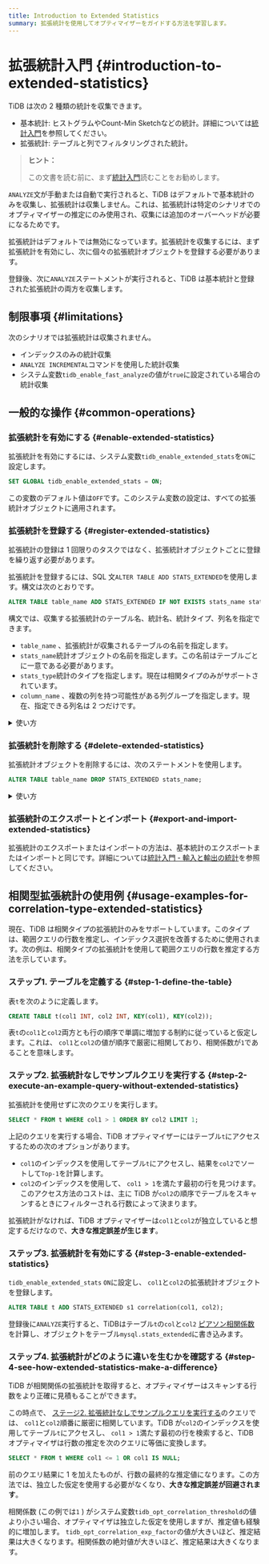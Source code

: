 ```yaml
---
title: Introduction to Extended Statistics
summary: 拡張統計を使用してオプティマイザーをガイドする方法を学習します。
---
```


# 拡張統計入門 {#introduction-to-extended-statistics}

TiDB は次の 2 種類の統計を収集できます。

-   基本統計: ヒストグラムやCount-Min Sketchなどの統計。詳細については[統計入門](/statistics.md)を参照してください。
-   拡張統計: テーブルと列でフィルタリングされた統計。

> **ヒント：**
>
> この文書を読む前に、まず[統計入門](/statistics.md)読むことをお勧めします。

`ANALYZE`文が手動または自動で実行されると、TiDB はデフォルトで基本統計のみを収集し、拡張統計は収集しません。これは、拡張統計は特定のシナリオでのオプティマイザーの推定にのみ使用され、収集には追加のオーバーヘッドが必要になるためです。

拡張統計はデフォルトでは無効になっています。拡張統計を収集するには、まず拡張統計を有効にし、次に個々の拡張統計オブジェクトを登録する必要があります。

登録後、次に`ANALYZE`ステートメントが実行されると、TiDB は基本統計と登録された拡張統計の両方を収集します。

## 制限事項 {#limitations}

次のシナリオでは拡張統計は収集されません。

-   インデックスのみの統計収集
-   `ANALYZE INCREMENTAL`コマンドを使用した統計収集
-   システム変数`tidb_enable_fast_analyze`の値が`true`に設定されている場合の統計収集

## 一般的な操作 {#common-operations}

### 拡張統計を有効にする {#enable-extended-statistics}

拡張統計を有効にするには、システム変数`tidb_enable_extended_stats`を`ON`に設定します。

```sql
SET GLOBAL tidb_enable_extended_stats = ON;
```

この変数のデフォルト値は`OFF`です。このシステム変数の設定は、すべての拡張統計オブジェクトに適用されます。

### 拡張統計を登録する {#register-extended-statistics}

拡張統計の登録は 1 回限りのタスクではなく、拡張統計オブジェクトごとに登録を繰り返す必要があります。

拡張統計を登録するには、SQL 文`ALTER TABLE ADD STATS_EXTENDED`を使用します。構文は次のとおりです。

```sql
ALTER TABLE table_name ADD STATS_EXTENDED IF NOT EXISTS stats_name stats_type(column_name, column_name...);
```

構文では、収集する拡張統計のテーブル名、統計名、統計タイプ、列名を指定できます。

-   `table_name` 、拡張統計が収集されるテーブルの名前を指定します。
-   `stats_name`統計オブジェクトの名前を指定します。この名前はテーブルごとに一意である必要があります。
-   `stats_type`統計のタイプを指定します。現在は相関タイプのみがサポートされています。
-   `column_name` 、複数の列を持つ可能性がある列グループを指定します。現在、指定できる列名は 2 つだけです。

<details><summary>使い方</summary>

アクセス パフォーマンスを向上させるために、各 TiDB ノードはシステム テーブル`mysql.stats_extended`に拡張統計のキャッシュを保持します。拡張統計を登録すると、次に`ANALYZE`ステートメントが実行されたときに、システム テーブル`mysql.stats_extended`に対応するオブジェクトがある場合、TiDB は拡張統計を収集します。

`mysql.stats_extended`テーブルの各行には`version`列があります。行が更新されると、 `version`の値が増加します。このようにして、TiDB はテーブルを完全にではなく、増分的にメモリにロードします。

TiDB は、キャッシュがテーブル内のデータと同じ状態に保たれるように、定期的に`mysql.stats_extended`ロードします。

> **警告：**
>
> `mysql.stats_extended`システム テーブルを直接操作することは**推奨されません**。そうしないと、異なる TiDB ノードでキャッシュの不整合が発生します。
>
> テーブルを誤って操作した場合は、各 TiDB ノードで次のステートメントを実行できます。これにより、現在のキャッシュがクリアされ、 `mysql.stats_extended`テーブルが完全に再ロードされます。
>
> ```sql
> ADMIN RELOAD STATS_EXTENDED;
> ```

</details>

### 拡張統計を削除する {#delete-extended-statistics}

拡張統計オブジェクトを削除するには、次のステートメントを使用します。

```sql
ALTER TABLE table_name DROP STATS_EXTENDED stats_name;
```

<details><summary>使い方</summary>

ステートメントを実行すると、TiDB はオブジェクトを直接削除するのではなく、 `mysql.stats_extended`の列`status` ～ `2`の対応するオブジェクトの値をマークします。

他の TiDB ノードはこの変更を読み取り、メモリキャッシュ内のオブジェクトを削除します。バックグラウンドガベージコレクション、最終的にオブジェクトが削除されます。

> **警告：**
>
> `mysql.stats_extended`システム テーブルを直接操作することは**推奨されません**。そうしないと、異なる TiDB ノードでキャッシュの不整合が発生します。
>
> テーブルを誤って操作した場合は、各 TiDB ノードで次のステートメントを使用できます。これにより、現在のキャッシュがクリアされ、 `mysql.stats_extended`テーブルが完全に再ロードされます。
>
> ```sql
> ADMIN RELOAD STATS_EXTENDED;
> ```

</details>

### 拡張統計のエクスポートとインポート {#export-and-import-extended-statistics}

拡張統計のエクスポートまたはインポートの方法は、基本統計のエクスポートまたはインポートと同じです。詳細については[統計入門 - 輸入と輸出の統計](/statistics.md#import-and-export-statistics)を参照してください。

## 相関型拡張統計の使用例 {#usage-examples-for-correlation-type-extended-statistics}

現在、TiDB は相関タイプの拡張統計のみをサポートしています。このタイプは、範囲クエリの行数を推定し、インデックス選択を改善するために使用されます。次の例は、相関タイプの拡張統計を使用して範囲クエリの行数を推定する方法を示しています。

### ステップ1. テーブルを定義する {#step-1-define-the-table}

表`t`を次のように定義します。

```sql
CREATE TABLE t(col1 INT, col2 INT, KEY(col1), KEY(col2));
```

表`t`の`col1`と`col2`両方とも行の順序で単調に増加する制約に従っていると仮定します。これは、 `col1`と`col2`の値が順序で厳密に相関しており、相関係数が`1`であることを意味します。

### ステップ2. 拡張統計なしでサンプルクエリを実行する {#step-2-execute-an-example-query-without-extended-statistics}

拡張統計を使用せずに次のクエリを実行します。

```sql
SELECT * FROM t WHERE col1 > 1 ORDER BY col2 LIMIT 1;
```

上記のクエリを実行する場合、TiDB オプティマイザーにはテーブル`t`にアクセスするための次のオプションがあります。

-   `col1`のインデックスを使用してテーブル`t`にアクセスし、結果を`col2`でソートして`Top-1`を計算します。
-   `col2`のインデックスを使用して、 `col1 > 1`を満たす最初の行を見つけます。このアクセス方法のコストは、主に TiDB が`col2`の順序でテーブルをスキャンするときにフィルターされる行数によって決まります。

拡張統計がなければ、TiDB オプティマイザーは`col1`と`col2`が独立していると想定するだけなので、**大きな推定誤差が生じます**。

### ステップ3. 拡張統計を有効にする {#step-3-enable-extended-statistics}

`tidb_enable_extended_stats` `ON`に設定し、 `col1`と`col2`の拡張統計オブジェクトを登録します。

```sql
ALTER TABLE t ADD STATS_EXTENDED s1 correlation(col1, col2);
```

登録後に`ANALYZE`実行すると、TiDBはテーブル`t`の`col`と`col2` [ピアソン相関係数](https://en.wikipedia.org/wiki/Pearson_correlation_coefficient)を計算し、オブジェクトをテーブル`mysql.stats_extended`に書き込みます。

### ステップ4. 拡張統計がどのように違いを生むかを確認する {#step-4-see-how-extended-statistics-make-a-difference}

TiDB が相関関係の拡張統計を取得すると、オプティマイザーはスキャンする行数をより正確に見積もることができます。

この時点で、 [ステージ2. 拡張統計なしでサンプルクエリを実行する](#step-2-execute-an-example-query-without-extended-statistics)のクエリでは、 `col1`と`col2`順番に厳密に相関しています。TiDB が`col2`のインデックスを使用してテーブル`t`にアクセスし、 `col1 > 1`満たす最初の行を検索すると、TiDB オプティマイザは行数の推定を次のクエリに等価に変換します。

```sql
SELECT * FROM t WHERE col1 <= 1 OR col1 IS NULL;
```

前のクエリ結果に 1 を加えたものが、行数の最終的な推定値になります。この方法では、独立した仮定を使用する必要がなくなり、**大きな推定誤差が回避されます**。

相関係数 (この例では`1` ) がシステム変数`tidb_opt_correlation_threshold`の値より小さい場合、オプティマイザは独立した仮定を使用しますが、推定値も経験的に増加します。 `tidb_opt_correlation_exp_factor`の値が大きいほど、推定結果は大きくなります。相関係数の絶対値が大きいほど、推定結果は大きくなります。
